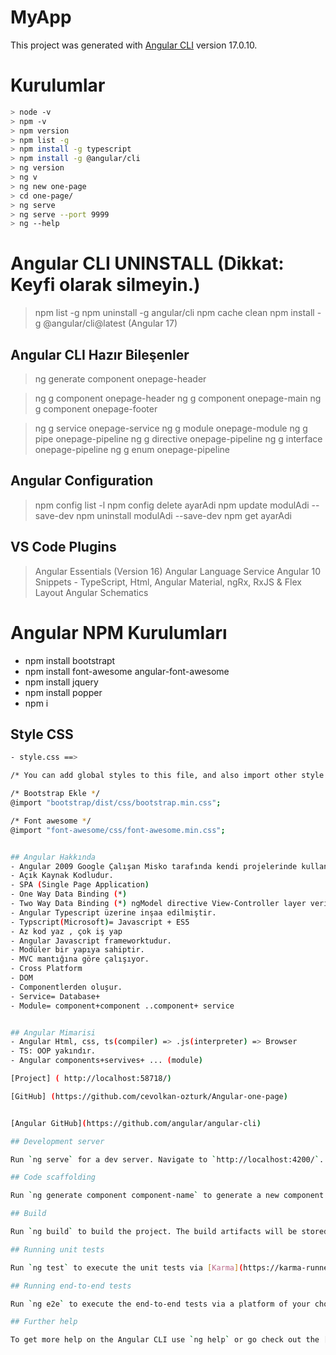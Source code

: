 # MyApp

This project was generated with [Angular CLI](https://github.com/angular/angular-cli) version 17.0.10.

# Kurulumlar
```sh
> node -v
> npm -v
> npm version
> npm list -g
> npm install -g typescript
> npm install -g @angular/cli
> ng version
> ng v
> ng new one-page
> cd one-page/
> ng serve
> ng serve --port 9999
> ng --help
```

# Angular CLI UNINSTALL (Dikkat: Keyfi olarak silmeyin.)

> npm list -g
> npm uninstall -g angular/cli
> npm cache clean
> npm install -g @angular/cli@latest (Angular 17)


## Angular CLI Hazır Bileşenler
> ng generate component onepage-header 

> ng g component    onepage-header
> ng g component    onepage-main
> ng g component    onepage-footer

> ng g service      onepage-service
> ng g module       onepage-module
> ng g pipe         onepage-pipeline
> ng g directive    onepage-pipeline
> ng g interface    onepage-pipeline
> ng g enum    onepage-pipeline

## Angular Configuration
> npm config list -l
> npm config delete ayarAdi
> npm update modulAdi --save-dev
> npm uninstall modulAdi --save-dev
> npm get ayarAdi

## VS Code Plugins
> Angular Essentials (Version 16)
> Angular Language Service
> Angular 10 Snippets - TypeScript, Html, Angular Material, ngRx, RxJS & Flex Layout
> Angular Schematics

# Angular NPM Kurulumları
- npm install bootstrapt
- npm install font-awesome  angular-font-awesome
- npm install jquery
- npm install popper
- npm i



## Style CSS
```sh
- style.css ==> 

/* You can add global styles to this file, and also import other style files */

/* Bootstrap Ekle */
@import "bootstrap/dist/css/bootstrap.min.css";

/* Font awesome */
@import "font-awesome/css/font-awesome.min.css";


## Angular Hakkında
- Angular 2009 Google Çalışan Misko tarafında kendi projelerinde kullanmak üzere başlıyor.
- Açık Kaynak Kodludur.
- SPA (Single Page Application)
- One Way Data Binding (*)
- Two Way Data Binding (*) ngModel directive View-Controller layer verileri bind(birleştirme)
- Angular Typescript üzerine inşaa edilmiştir.
- Typscript(Microsoft)= Javascript + ES5
- Az kod yaz , çok iş yap
- Angular Javascript frameworktudur.
- Modüler bir yapıya sahiptir.
- MVC mantığına göre çalışıyor.
- Cross Platform
- DOM
- Componentlerden oluşur.
- Service= Database+
- Module= component+component ..component+ service


## Angular Mimarisi
- Angular Html, css, ts(compiler) => .js(interpreter) => Browser
- TS: OOP yakındır.
- Angular components+servives+ ... (module)

[Project] ( http://localhost:58718/)

[GitHub] (https://github.com/cevolkan-ozturk/Angular-one-page)


[Angular GitHub](https://github.com/angular/angular-cli)

## Development server

Run `ng serve` for a dev server. Navigate to `http://localhost:4200/`. The application will automatically reload if you change any of the source files.

## Code scaffolding

Run `ng generate component component-name` to generate a new component. You can also use `ng generate directive|pipe|service|class|guard|interface|enum|module`.

## Build

Run `ng build` to build the project. The build artifacts will be stored in the `dist/` directory.

## Running unit tests

Run `ng test` to execute the unit tests via [Karma](https://karma-runner.github.io).

## Running end-to-end tests

Run `ng e2e` to execute the end-to-end tests via a platform of your choice. To use this command, you need to first add a package that implements end-to-end testing capabilities.

## Further help

To get more help on the Angular CLI use `ng help` or go check out the [Angular CLI Overview and Command Reference](https://angular.io/cli) page.
